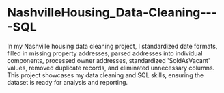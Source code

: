 # NashvilleHousing_Data-Cleaning----SQL
In my Nashville housing data cleaning project, I standardized date formats, filled in missing property addresses, parsed addresses into individual components, processed owner addresses, standardized 'SoldAsVacant' values, removed duplicate records, and eliminated unnecessary columns. This project showcases my data cleaning and SQL skills, ensuring the dataset is ready for analysis and reporting.
